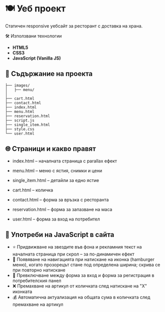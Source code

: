 # 🍽️ Уеб проект
Статичен responsive уебсайт за ресторант с доставка на храна.

🛠️ Използвани технологии
- **HTML5** 
- **CSS3** 
- **JavaScript (Vanilla JS)**
  
## 📁 Съдържание на проекта
```
├── images/
│   ├── menu/
│   
├── cart.html
├── contact.html
├── index.html
├── menu.html
├── reservation.html
├── script.js
├── single_item.html
├── style.css
└── user.html
```

## 🌐 Страници и какво правят
- index.html – началната страница с parallax ефект

- menu.html – меню с ястия, снимки и цени

- single_item.html – детайли за едно ястие 

- cart.html – количка

- contact.html – форма за връзка с ресторанта

- reservation.html – форма за запазване на маса

- user.html – форма за вход на потребител


## 🧠 Употреби на JavaScript в сайта

- ⭐ Придвижване на звездите във фона и рекламния текст на началната страница при скрол – за по-динамичен ефект
- 📱 Появяване на навигацията при натискане на иконка (hamburger меню), когато прозорецът стане под определена ширина; скрива се при повторно натискане
- 🔁 Превключване между форма за вход и форма за регистрация в потребителския панел
- ❌ Премахване на артикул от количката след натискане на "X" иконката
- 💰 Автоматична актуализация на общата сума в количката след премахване на артикул
